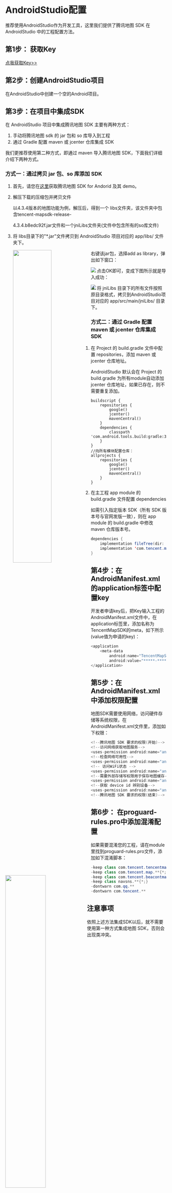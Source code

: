 # AndroidStudio配置

推荐使用AndroidStudio作为开发工具，这里我们提供了腾讯地图 SDK 在 AndroidStudio 中的工程配置方法。

## 第1步： 获取Key

[点我获取Key>>](./guide/getKey)

##  第2步：创建AndroidStudio项目

在AndroidStudio中创建一个空的Android项目。

## 第3步：在项目中集成SDK
在 AndroidStudio 项目中集成腾讯地图 SDK 主要有两种方式：

1. 手动将腾讯地图 sdk 的 jar 包和 so 库导入到工程
2. 通过 Gradle 配置 maven 或 jcenter 仓库集成 SDK

我们更推荐使用第二种方式，即通过 maven 导入腾讯地图 SDK，下面我们详细介绍下两种方式。

### 方式一：通过拷贝 jar 包、so 库添加 SDK

1. 首先，请您在[这里](https://lbs.qq.com/android_v1/log.html)获取腾讯地图 SDK for Andorid 及其 demo。

2. 解压下载的压缩包并拷贝文件

   以4.3.4版本的地图功能为例，解压后，得到一个 libs文件夹，该文件夹中包含tencent-mapsdk-release-

   4.3.4.b8edc92f.jar文件和一个jniLibs文件夹(文件中包含所有的so库文件)

3. 将 libs目录下的"*.jar"文件拷贝到 AndroidStudio 项目对应的 app/libs/ 文件夹下。

   <img src="http://p.qpic.cn/lbsconsole/0/74ce56c91a50a1fd7c9a4535e5dcfe82/0" width="50%" align='left'>

    右键该jar包，选择add as library，弹出如下窗口：

   <img src="http://p.qpic.cn/lbsconsole/0/f5138490c1e6c6609b46a9a445362c08/0" align='left'>

   点击OK即可，变成下图所示就是导入成功：

   <img src="http://p.qpic.cn/lbsconsole/0/7681d7ca63b119e850ff821a0c2a0d27/0" align='left'>

4. 将 jniLibs 目录下的所有文件按照原目录格式，拷贝到AndroidStudio项目对应的 app/src/main/jniLibs/ 目录下。

<img src="http://p.qpic.cn/lbsconsole/0/7fc1ca0c53da067e9bcdc87ca4829087/0" width="50%" align='left'>

### 方式二：通过 Gradle 配置 maven 或 jcenter 仓库集成 SDK

1. 在 Project 的 build.gradle 文件中配置 repositories，添加 maven 或 jcenter 仓库地址。

   AndroidStudio 默认会在 Project 的 build.gradle 为所有module自动添加 jcenter 仓库地址，如果已存在，则不需要重复添加。

   ```
   buildscript {
       repositories {
           google()
           jcenter()
           mavenCentral()
       }
       dependencies {
           classpath 'com.android.tools.build:gradle:3.5.0'
       }
   }
   //向所有模块配置仓库：
   allprojects {
       repositories {
           google()
           jcenter()
           mavenCentral()
       }
   }
   ```

2. 在主工程 app module 的 build.gradle 文件配置 dependencies

   如需引入指定版本 SDK（所有 SDK 版本号与官网发版一致），则在 app module 的 build.gradle 中修改 maven 仓库版本号。

```java 
dependencies {
    implementation fileTree(dir: 'libs', include: ['*.jar'])
    implementation 'com.tencent.map:tencent-map-vector-sdk:4.3.4'
}
```
## 第4步：在AndroidManifest.xml的application标签中配置key
开发者申请key后，把Key输入工程的AndroidManifest.xml文件中，在application标签里，添加名称为TencentMapSDK的meta，如下所示(value值为申请的key)：

```java
<application
	<meta-data
        android:name="TencentMapSDK"
        android:value="*****-*****-*****-*****-*****-*****"/>
</application>
```
##  第5步：在AndroidManifest.xml中添加权限配置
地图SDK需要使用网络，访问硬件存储等系统权限，在AndroidManifest.xml文件里，添加如下权限：
```java 
<!--腾讯地图 SDK 要求的权限(开始)-->
<!--访问网络获取地图服务-->
<uses-permission android:name="android.permission.INTERNET"/>
<!--检查网络可用性-->
<uses-permission android:name="android.permission.ACCESS_NETWORK_STATE"/>
<!-- 访问WiFi状态 -->
<uses-permission android:name="android.permission.ACCESS_WIFI_STATE" />
<!--需要外部存储写权限用于保存地图缓存-->
<uses-permission android:name="android.permission.WRITE_EXTERNAL_STORAGE"/>
<!--获取 device id 辨别设备-->
<uses-permission android:name="android.permission.READ_PHONE_STATE"/>
<!--腾讯地图 SDK 要求的权限(结束)-->
```
## 第6步： 在proguard-rules.pro中添加混淆配置

如果需要混淆您的工程，请在module里找到proguard-rules.pro文件，添加如下混淆脚本：

```java
-keep class com.tencent.tencentmap.**{*;}
-keep class com.tencent.map.**{*;}
-keep class com.tencent.beacontmap.**{*;}
-keep class navsns.**{*;}
-dontwarn com.qq.**
-dontwarn com.tencent.**
```
##  注意事项

依照上述方法集成SDK以后，就不需要使用第一种方式集成地图 SDK，否则会出现类冲突。